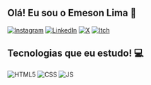 ## Olá! Eu sou o Emeson Lima 👋

[![Instagram](https://img.shields.io/badge/Instagram-E4405F?style=for-the-badge&logo=instagram&logoColor=white)](https://www.instagram.com/emesonlima15/)
[![LinkedIn](https://img.shields.io/badge/LinkedIn-0077B5?style=for-the-badge&logo=linkedin&logoColor=white)](https://www.linkedin.com/in/emeson-lima-100018310)
[![X](https://img.shields.io/badge/X-000000?style=for-the-badge&logo=x&logoColor=white)](https://x.com/ivo_eux)
[![Itch](https://img.shields.io/badge/Itch.io-FA5C5C?style=for-the-badge&logo=itchdotio&logoColor=white)](https://ivo77.itch.io/)

## Tecnologias que eu estudo! 💻

<div style="display: inline_block">
  <img src="https://img.shields.io/badge/HTML5-E34F26?style=for-the-badge&logo=html5&logoColor=white" alt="HTML5" align="center">
  <img src="https://img.shields.io/badge/CSS3-1572B6?style=for-the-badge&logo=css3&logoColor=white" alt="CSS" align="center">
  <img src="https://img.shields.io/badge/JavaScript-F7DF1E?style=for-the-badge&logo=javascript&logoColor=black" alt="JS" align="center">
</div>


